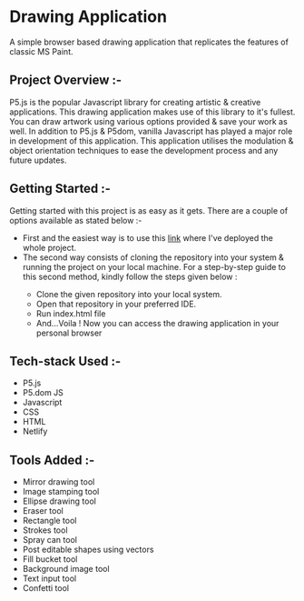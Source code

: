 # Drawing Application

A simple browser based drawing application that replicates the features of classic MS Paint. 

## Project Overview :-

P5.js is the popular Javascript library for creating artistic & creative applications. This drawing application makes use of this library to it's fullest. You can draw artwork using various options provided & save your work as well. In addition to P5.js & P5dom, vanilla Javascript has played a major role in development of this application. This application utilises the modulation & object orientation techniques to ease the development process and any future updates. <br>

## Getting Started :-

Getting started with this project is as easy as it gets. There are a couple of options available as stated below :- <br>

<ul>
<li>First and the easiest way is to use this <a href="https://presentation-itp2.netlify.app/">link</a> where I've deployed the whole project.</li>

<li>The second way consists of cloning the repository into your system & running the project on your local machine. For a step-by-step guide to this second method, kindly follow the steps given below :</li>
<ul>
  <li>Clone the given repository into your local system.</li>
  <li>Open that repository in your preferred IDE.</li>
  <li>Run index.html file</li>
  <li>And...Voila ! Now you can access the drawing application in your personal browser</li>
</ul>
</ul>

## Tech-stack Used :-

<ul>
  <li>P5.js</li>
  <li>P5.dom JS</li>
  <li>Javascript</li>
  <li>CSS</li>
  <li>HTML</li>
  <li>Netlify</li>
</ul>


## Tools Added :-

<ul>
  <li>Mirror drawing tool</li>
  <li>Image stamping tool</li>
  <li>Ellipse drawing tool</li>
  <li>Eraser tool</li>
  <li>Rectangle tool</li>
  <li>Strokes tool</li>
  <li>Spray can tool</li>
  <li>Post editable shapes using vectors</li>
  <li>Fill bucket tool</li>
  <li>Background image tool</li>
  <li>Text input tool</>
  <li>Confetti tool</li>
</ul>

